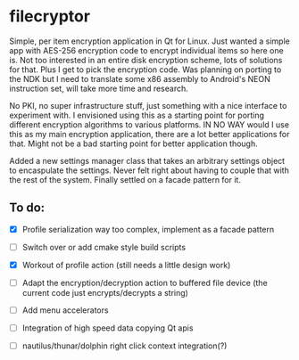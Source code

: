 # filecryptor
Simple, per item encryption application in Qt for Linux. Just wanted a simple app with AES-256 encryption code to encrypt individual items so here one is. Not too interested in an entire disk encryption scheme, lots of solutions for that. Plus I get to pick the encryption code. Was planning on porting to the NDK but I need to translate some x86 assembly to Android's NEON instruction set, will take more time and research.

No PKI, no super infrastructure stuff, just something with a nice interface to experiment with. I envisioned using this as a starting point for porting different encryption algorithms to various platforms. IN NO WAY would I use this as my main encryption application, there are a lot better applications for that. Might not be a bad starting point for better application though.

Added a new settings manager class that takes an arbitrary settings object to encaspulate the settings. Never felt right about having to couple that with the rest of the system. Finally settled on a facade pattern for it.

## To do:
- [X] Profile serialization way too complex, implement as a facade pattern
- [ ] Switch over or add cmake style build scripts
- [X] Workout of profile action (still needs a little design work)
- [ ] Adapt the encryption/decryption action to buffered file device (the current code just encrypts/decrypts a string)
- [ ] Add menu accelerators
- [ ] Integration of high speed data copying Qt apis
- [ ] nautilus/thunar/dolphin right click context integration(?)


